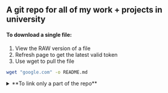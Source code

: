 ## A git repo for all of my work + projects in university

#### To download a single file:
1. View the RAW version of a file
2. Refresh page to get the latest valid token
3. Use wget to pull the file

 ```bash
 wget "google.com" -o README.md
 ```

<details> 
  <summary>**To link only a part of the repo**</summary>

[StackOverflow link][1]

```bash
git init <repo>
cd <repo>
git remote add -f origin <url>

git config core.sparseCheckout true

echo "some/dir/" >> .git/info/sparse-checkout
echo "another/sub/tree" >> .git/info/sparse-checkout
```
</details>


[1]: http://stackoverflow.com/questions/600079/how-do-i-clone-a-subdirectory-only-of-a-git-repository/13738951#13738951
